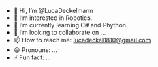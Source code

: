 - 👋 Hi, I’m @LucaDeckelmann
- 👀 I’m interested in Robotics.
- 🌱 I’m currently learning C# and Phython.
- 💞️ I’m looking to collaborate on ...
- 📫 How to reach me: lucadeckel1810@gmail.com  
- 😄 Pronouns: ...
- ⚡ Fun fact: ...

<!---
LucaDeckelmann/LucaDeckelmann is a ✨ special ✨ repository because its `README.md` (this file) appears on your GitHub profile.
You can click the Preview link to take a look at your changes.
--->
